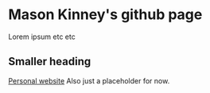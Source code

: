 # Mason Kinney's github page
Lorem ipsum etc etc  
## Smaller heading  
[Personal website](masonkinney.net) Also just a placeholder for now.
